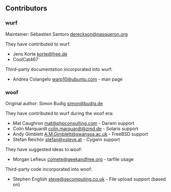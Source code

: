 ## Contributors

### wurf

Maintainer: Sébastien Santoro <dereckson@nasqueron.org>

They have contributed to wurf:

  - Jens Korte <korte@free.de>
  - CoolCat467

Third-party documentation incorporated into wurf:

  - Andrea Colangelo <warp10@ubuntu.com> - man page

### woof

Original author: Simon Budig <simon@budig.de>

They have contributed to wurf during the woof era:

  - Mat Caughron <mat@phpconsulting.com> - Darwin support
  - Colin Marquardt <colin.marquardt@zmd.de> - Solaris support
  - Andy Gimblett <A.M.Gimblett@swansea.ac.uk> - FreeBSD support
  - Stefan Reichör <stefan@xsteve.at> - Cygwin support

They have suggested ideas to woof:

  - Morgan Lefieux <comete@geekandfree.org> - tarfile usage

Third-party code incorporated into woof:

  - Stephen English <steve@secomputing.co.uk> - File upload support (based on)

